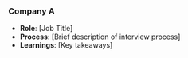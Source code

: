 <!-- # _includes/sections/interview-experiences.md -->
<!-- ---
title: Interview Experiences
section_id: interview-experiences
---
## Interview Experiences -->

### Company A
- **Role**: [Job Title]
- **Process**: [Brief description of interview process]
- **Learnings**: [Key takeaways]